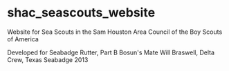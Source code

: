 shac_seascouts_website
======================

Website for Sea Scouts in the Sam Houston Area Council of the Boy Scouts of America

Developed for Seabadge Rutter, Part B
Bosun's Mate Will Braswell, Delta Crew, Texas Seabadge 2013
